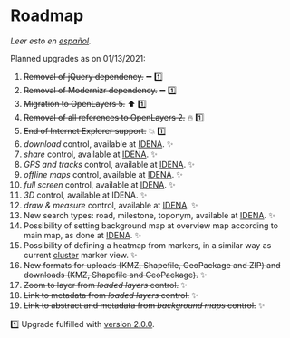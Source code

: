 # Roadmap
*Leer esto en [español](./roadmap.es-ES.md).*

Planned upgrades as on 01/13/2021:
1.	~~Removal of jQuery dependency.~~ :heavy_minus_sign: :one:
2.	~~Removal of Modernizr dependency.~~ :heavy_minus_sign: :one:
3.	~~Migration to OpenLayers 5.~~ :arrow_up: :one:
4.	~~Removal of all references to OpenLayers 2.~~ :fire: :one:
5.	~~End of Internet Explorer support.~~ :boom: :one:
6.	*download* control, available at [IDENA](https://idena.navarra.es/navegar/?lang=en "Spatial Data Infrastructure of Navarre"). :sparkles:
7.	*share* control, available at [IDENA](https://idena.navarra.es/navegar/?lang=en "Spatial Data Infrastructure of Navarre"). :sparkles:
8.	*GPS and tracks* control, available at [IDENA](https://idena.navarra.es/navegar/?lang=en "Spatial Data Infrastructure of Navarre"). :sparkles:
9.	*offline maps* control, available at [IDENA](https://idena.navarra.es/navegar/?lang=en "Spatial Data Infrastructure of Navarre"). :sparkles:
10.	*full screen* control, available at [IDENA](https://idena.navarra.es/navegar/?lang=en "Spatial Data Infrastructure of Navarre"). :sparkles:
11.	*3D* control, available at IDENA. :sparkles:
12.	*draw & measure* control, available at [IDENA](https://idena.navarra.es/navegar/?lang=en "Spatial Data Infrastructure of Navarre"). :sparkles:
13.	New search types: road, milestone, toponym, available at [IDENA](https://idena.navarra.es/navegar/?lang=en "Spatial Data Infrastructure of Navarre"). :sparkles:
14.	Possibility of setting background map at overview map according to main map, as done at [IDENA](https://idena.navarra.es/navegar/?lang=en "Spatial Data Infrastructure of Navarre"). :sparkles:
15.	Possibility of defining a heatmap from markers, in a similar way as current [cluster](http://sitna.navarra.es/api/examples/cfg.ClusterStyleOptions.point.html) marker view. :sparkles:
16.	~~New formats for uploads (KMZ, Shapefile, GeoPackage and ZIP) and downloads (KMZ, Shapefile and GeoPackage).~~ :sparkles:
17.	~~Zoom to layer from *loaded layers* control.~~ :sparkles:
18.	~~Link to metadata from *loaded layers* control.~~ :sparkles:
19.	~~Link to abstract and metadata from *background maps* control.~~ :sparkles:

:one: Upgrade fulfilled with [version 2.0.0](https://github.com/sitna/api-sitna/releases/tag/v2.0.0).
